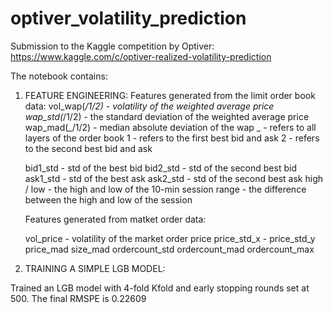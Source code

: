 # optiver_volatility_prediction

Submission to the Kaggle competition by Optiver: https://www.kaggle.com/c/optiver-realized-volatility-prediction

The notebook contains:

1. FEATURE ENGINEERING:
   Features generated from the limit order book data:
      vol_wap(_/1/2) - volatility of the weighted average price 
      wap_std(_/1/2) - the standard deviation of the weighted average price
      wap_mad(_/1/2) - median absolute deviation of the wap 
          _ - refers to all layers of the order book
          1 - refers to the first best bid and ask
          2 - refers to the second best bid and ask
          
      bid1_std - std of the best bid
      bid2_std - std of the second best bid
      ask1_std - std of the best ask
      ask2_std - std of the second best ask
      high / low - the high and low of the 10-min session
      range - the difference between the high and low of the session
       
       
   Features generated from matket order data:
   
      vol_price - volatility of the market order price
      price_std_x - 
      price_std_y
      price_mad
      size_mad
      ordercount_std
      ordercount_mad
      ordercount_max


2. TRAINING A SIMPLE LGB MODEL:

  Trained an LGB model with 4-fold Kfold and early stopping rounds set at 500.
  The final RMSPE is 0.22609
  
  
